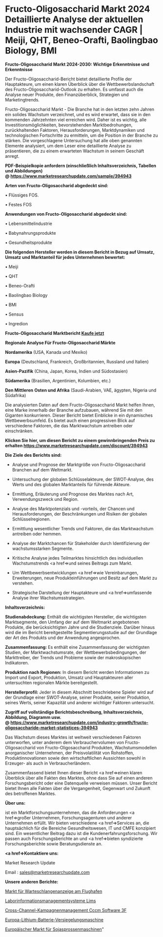 # Fructo-Oligosaccharid Markt 2024 Detaillierte Analyse der aktuellen Industrie mit wachsender CAGR | Meiji, QHT, Beneo-Orafti, Baolingbao Biology, BMI

<strong>Fructo-Oligosaccharid Markt 2024-2030: Wichtige Erkenntnisse und Erkenntnisse</strong>

Der Fructo-Oligosaccharid-Bericht bietet detaillierte Profile der Hauptakteure, um einen klaren Überblick über die Wettbewerbslandschaft des Fructo-Oligosaccharid-Outlook zu erhalten. Es umfasst auch die Analyse neuer Produkte, den Finanzüberblick, Strategien und Marketingtrends.

Fructo-Oligosaccharid Markt - Die Branche hat in den letzten zehn Jahren ein solides Wachstum verzeichnet, und es wird erwartet, dass sie in den kommenden Jahrzehnten viel erreichen wird. Daher ist es wichtig, alle Investitionsmöglichkeiten, bevorstehenden Marktbedrohungen, zurückhaltenden Faktoren, Herausforderungen, Marktdynamiken und technologischen Fortschritte zu ermitteln, um die Position in der Branche zu stärken. Die vorgeschlagene Untersuchung hat alle oben genannten Elemente analysiert, um dem Leser eine detaillierte Analyse zu präsentieren, die zu einem erwarteten Wachstum in seinem Geschäft anregt.

<strong><b>PDF-Beispielkopie anfordern (einschließlich Inhaltsverzeichnis, Tabellen und Abbildungen) @ </b></strong><strong><a href=https://www.marketresearchupdate.com/sample/394943><strong>https://www.marketresearchupdate.com/sample/394943</u></a></strong></strong>

<strong>Arten von Fructo-Oligosaccharid abgedeckt sind:</strong>

• Flüssiges FOS.

• Festes FOS

<strong>Anwendungen von Fructo-Oligosaccharid abgedeckt sind:</strong>

• Lebensmittelindustrie

• Babynahrungsprodukte

• Gesundheitsprodukte

<strong>Die folgenden Hersteller werden in diesem Bericht in Bezug auf Umsatz, Umsatz und Marktanteil für jedes Unternehmen bewertet:</strong>

• Meiji

• QHT

• Beneo-Orafti

• Baolingbao Biology

• BMI

• Sensus

• Ingredion

<strong>Fructo-Oligosaccharid Marktbericht <a href=https://www.marketresearchupdate.com/buynow/394943>Kaufe jetzt</a></strong>

<strong>Regionale Analyse Für Fructo-Oligosaccharid Märkte</strong>

<strong>Nordamerika</strong> (USA, Kanada und Mexiko)

<strong>Europa</strong> (Deutschland, Frankreich, Großbritannien, Russland und Italien)

<strong>Asien-Pazifik</strong> (China, Japan, Korea, Indien und Südostasien)

<strong>Südamerika</strong> (Brasilien, Argentinien, Kolumbien, etc.)

<strong>Den Mittleren</strong> <strong>Osten und Afrika</strong> (Saudi-Arabien, VAE, ägypten, Nigeria und Südafrika)

Die analysierten Daten auf dem Fructo-Oligosaccharid Markt helfen Ihnen, eine Marke innerhalb der Branche aufzubauen, während Sie mit den Giganten konkurrieren. Dieser Bericht bietet Einblicke in ein dynamisches Wettbewerbsumfeld. Es bietet auch einen progressiven Blick auf verschiedene Faktoren, die das Marktwachstum antreiben oder einschränken.

<strong>Klicken Sie hier, um diesen Bericht zu einem gewinnbringenden Preis zu erhalten
</strong><strong><a href=https://www.marketresearchupdate.com/discount/394943>https://www.marketresearchupdate.com/discount/394943</b></u></strong></a>

<strong>Die Ziele des Berichts sind:</strong>

- Analyse und Prognose der Marktgröße von Fructo-Oligosaccharid Branchen auf dem Weltmarkt.

- Untersuchung der globalen Schlüsselakteure, der SWOT-Analyse, des Werts und des globalen Marktanteils für führende Akteure.

- Ermittlung, Erläuterung und Prognose des Marktes nach Art, Verwendungszweck und Region.

- Analyse des Marktpotenzials und -vorteils, der Chancen und Herausforderungen, der Beschränkungen und Risiken der globalen Schlüsselregionen.

- Ermittlung wesentlicher Trends und Faktoren, die das Marktwachstum antreiben oder hemmen.

- Analyse der Marktchancen für Stakeholder durch Identifizierung der wachstumsstarken Segmente.

- Kritische Analyse jedes Teilmarktes hinsichtlich des individuellen Wachstumstrends <a href=>und</a> seines Beitrags zum Markt.

- Um Wettbewerbsentwicklungen <a href=>wie</a> Vereinbarungen, Erweiterungen, neue Produkteinführungen und Besitz auf dem Markt zu verstehen.

- Strategische Darstellung der Hauptakteure und <a href=>umfas</a>sende Analyse ihrer Wachstumsstrategien.

<strong>Inhaltsverzeichnis:</strong>

<strong>Studienabdeckung:</strong> Enthält die wichtigsten Hersteller, die wichtigsten Marktsegmente, den Umfang der auf dem Weltmarkt angebotenen Produkte, die berücksichtigten Jahre und die Studienziele. Darüber hinaus wird die im Bericht bereitgestellte Segmentierungsstudie auf der Grundlage der Art des Produkts und der Anwendung angesprochen.

<strong>Zusammenfassung:</strong> Es enthält eine Zusammenfassung der wichtigsten Studien, der Marktwachstumsrate, der Wettbewerbsbedingungen, der Markttreiber, der Trends und Probleme sowie der makroskopischen Indikatoren.

<strong>Produktion nach Regionen:</strong> In diesem Bericht werden Informationen zu Import und Export, Produktion, Umsatz und Hauptakteuren aller untersuchten regionalen Märkte bereitgestellt.

<strong>Herstellerprofil:</strong> Jeder in diesem Abschnitt beschriebene Spieler wird auf der Grundlage einer SWOT-Analyse, seiner Produkte, seiner Produktion, seines Werts, seiner Kapazität und anderer wichtiger Faktoren untersucht.

<strong><b>Zugriff auf vollständige Berichtsbeschreibung, Inhaltsverzeichnis, Abbildung, Diagramm usw. @ </b></strong><strong><a href=https://www.marketresearchupdate.com/industry-growth/fructo-oligosaccharide-market-statistices-394943>https://www.marketresearchupdate.com/industry-growth/fructo-oligosaccharide-market-statistices-394943</a></strong>

Das Wachstum dieses Marktes ist weltweit verschiedenen Faktoren unterworfen, unter anderem dem Verbrauchervolumen von Fructo-Oligosaccharid von Fructo-Oligosaccharid Produkten, Wachstumsmodellen anorganischer Unternehmen, der Preisvolatilität von Rohstoffen, Produktinnovationen sowie den wirtschaftlichen Aussichten sowohl in Erzeuger- als auch in Verbraucherländern.

Zusammenfassend bietet Ihnen dieser Bericht <a href=>einen</a> klaren Überblick über alle Fakten des Marktes, ohne dass Sie auf einen anderen Forschungsbericht oder eine Datenquelle verweisen müssen. Unser Bericht bietet Ihnen alle Fakten über die Vergangenheit, Gegenwart und Zukunft des betroffenen Marktes.

<strong>Über uns:</strong>

 ist ein Marktforschungsunternehmen, das die Anforderungen <a href=>großer</a> Unternehmen, Forschungsagenturen und anderer Unternehmen erfüllt. Wir bieten verschiedene <a href=>Services</a> an, die hauptsächlich für die Bereiche Gesundheitswesen, IT und CMFE konzipiert sind. Ein wesentlicher Beitrag dazu ist die Kundenerfahrungsforschung. Wir passen auch Forschungsberichte an und <a href=>bieten</a> syndizierte Forschungsberichte sowie Beratungsdienste an.

<strong><a href=>Kontaktiere uns:</a></strong>

Market Research Update

Email : sales@marketresearchupdate.com

<strong>Unsere anderen Berichte:</strong>

<a href=https://www.linkedin.com/pulse/airport-queue-display-market-size-region-outlook>Markt für Warteschlangenanzeige am Flughafen</a>

<a href=https://www.linkedin.com/pulse/laboratory-information-management-systems-lims>Laborinformationsmanagementsysteme Lims</a>

<a href=https://www.linkedin.com/pulse/cross-channel-campaign-management-cccm-software-3f>Cross-Channel-Kampagnenmanagement Cccm Software 3F</a>

<a href=https://www.linkedin.com/pulse/europe-lithium-battery-sealing-machine>Europa-Lithium-Batterie-Versiegelungsmaschine</a>

<a href=https://www.linkedin.com/pulse/europe-bean-sprout-machine-market-2023-pointing>Europäischer Markt für Sojasprossenmaschinen</a>"
